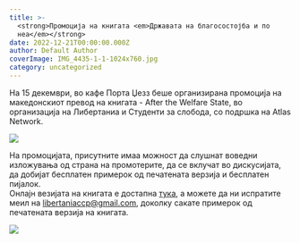 ```yaml
---
title: >-
  <strong>Промоција на книгата <em>Државата на благосостојба и по
  неа</em></strong>
date: 2022-12-21T00:00:00.000Z
author: Default Author
coverImage: IMG_4435-1-1-1024x760.jpg
category: uncategorized
---
```


На 15 декември, во кафе Порта Џезз беше организирана промоција на македонскиот превод на книгата - After the Welfare State, во организација на Либертаниа и Студенти за слобода, со подршка на Atlas Network.

![](http://libertaniabackup.local/wp-content/uploads/2022/12/IMG_4446-1-2-1024x758.jpg)

На промоцијата, присутните имаа можност да слушнат воведни изложувања од страна на промотерите, да се вклучат во дискусијата, да добијат бесплатен примерок од печатената верзија и бесплатен пијалок.  
Онлајн везијата на книгата е достапна [тука](http://libertaniabackup.local/wp-content/uploads/2021/04/Drzavata-na-blagosostojba-Tom-G.-Palmer-Libertania.pdf), а можете да ни испратите меил на [libertaniaccp@gmail.com](mailto:libertaniaccp@gmail.com), доколку сакате примерок од печатената верзија на книгата.

![](http://libertaniabackup.local/wp-content/uploads/2022/12/IMG_4435-1-1-1024x760.jpg)
